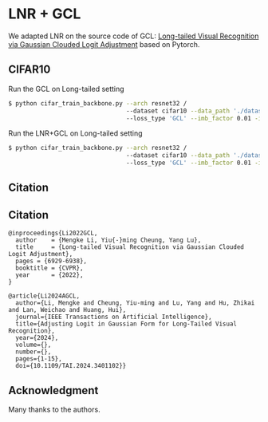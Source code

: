 # LNR + GCL 
We adapted LNR on the source code of GCL: [Long-tailed Visual Recognition via Gaussian Clouded Logit Adjustment](https://openaccess.thecvf.com/content/CVPR2022/html/Li_Long-Tailed_Visual_Recognition_via_Gaussian_Clouded_Logit_Adjustment_CVPR_2022_paper.html) based on Pytorch. 

## CIFAR10
Run the GCL on Long-tailed setting
```bash
$ python cifar_train_backbone.py --arch resnet32 /
                                 --dataset cifar10 --data_path './dataset/data_img' /
                                 --loss_type 'GCL' --imb_factor 0.01 -imb_type 'exp'
```

Run the LNR+GCL on Long-tailed setting
```bash
$ python cifar_train_backbone.py --arch resnet32 /
                                 --dataset cifar10 --data_path './dataset/data_img' /
                                 --loss_type 'GCL' --imb_factor 0.01 -imb_type 'exp' --addnoise 1
```

## <a name="Citation"></a>Citation

## Citation
```
@inproceedings{Li2022GCL,
  author    = {Mengke Li, Yiu{-}ming Cheung, Yang Lu},
  title     = {Long-tailed Visual Recognition via Gaussian Clouded Logit Adjustment},
  pages = {6929-6938},
  booktitle = {CVPR},
  year      = {2022},
}
```

```
@article{Li2024AGCL,
  author={Li, Mengke and Cheung, Yiu-ming and Lu, Yang and Hu, Zhikai and Lan, Weichao and Huang, Hui},
  journal={IEEE Transactions on Artificial Intelligence}, 
  title={Adjusting Logit in Gaussian Form for Long-Tailed Visual Recognition}, 
  year={2024},
  volume={},
  number={},
  pages={1-15},
  doi={10.1109/TAI.2024.3401102}}
```


## Acknowledgment
Many thanks to the authors.
